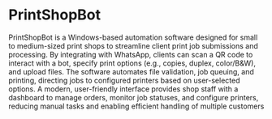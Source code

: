 # PrintShopBot
PrintShopBot is a Windows-based automation software designed for small to medium-sized print shops to streamline client print job submissions and processing. By integrating with WhatsApp, clients can scan a QR code to interact with a bot, specify print options (e.g., copies, duplex, color/B&W), and upload files. The software automates file validation, job queuing, and printing, directing jobs to configured printers based on user-selected options. A modern, user-friendly interface provides shop staff with a dashboard to manage orders, monitor job statuses, and configure printers, reducing manual tasks and enabling efficient handling of multiple customers
